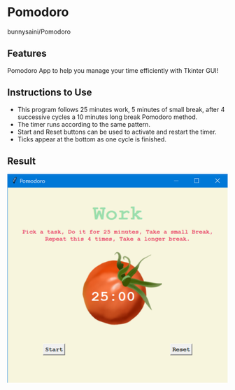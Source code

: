 # Pomodoro
bunnysaini/Pomodoro

## Features
Pomodoro App to help you manage your time efficiently with Tkinter GUI!

## Instructions to Use
- This program follows 25 minutes work, 5 minutes of small break, after 4 successive cycles a 10 minutes long break Pomodoro method.
- The timer runs according to the same pattern.
- Start and Reset buttons can be used to activate and restart the timer.
- Ticks appear at the bottom as one cycle is finished.

## Result
![alt text](test.PNG)


